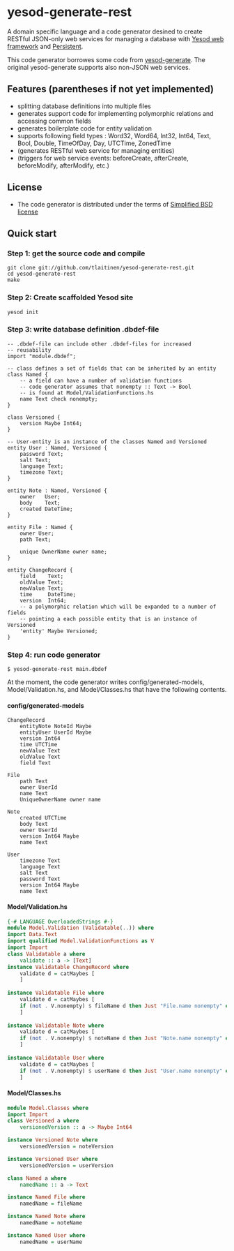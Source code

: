 # yesod-generate-rest

A domain specific language and a code generator desined to create RESTful
JSON-only web services for managing a database with [Yesod web framework](http://www.yesodweb.com/)
and [Persistent](http://www.yesodweb.com/book/persistent).

This code generator borrowes some code from
[yesod-generate](http://github.com/maxcan/yesod-generate/). The original
yesod-generate supports also non-JSON web services. 

## Features (parentheses if not yet implemented)
 * splitting database definitions into multiple files
 * generates support code for implementing polymorphic relations and accessing common fields
 * generates boilerplate code for entity validation
 * supports following field types : Word32, Word64, Int32, Int64, Text, Bool, Double, TimeOfDay, Day, UTCTime, ZonedTime
 * (generates RESTful web service for managing entities)
 * (triggers for web service events: beforeCreate, afterCreate, beforeModify, afterModify, etc.)

## License
 * The code generator is distributed under the terms of [Simplified BSD license](LICENSE)

## Quick start

### Step 1: get the source code and compile

    git clone git://github.com/tlaitinen/yesod-generate-rest.git
    cd yesod-generate-rest
    make

### Step 2: Create scaffolded Yesod site

    yesod init

### Step 3: write database definition .dbdef-file
```
-- .dbdef-file can include other .dbdef-files for increased 
-- reusability
import "module.dbdef";

-- class defines a set of fields that can be inherited by an entity
class Named {
    -- a field can have a number of validation functions 
    -- code generator assumes that nonempty :: Text -> Bool 
    -- is found at Model/ValidationFunctions.hs
    name Text check nonempty;
}

class Versioned {
    version Maybe Int64; 
}

-- User-entity is an instance of the classes Named and Versioned
entity User : Named, Versioned {
    password Text;
    salt Text;
    language Text;
    timezone Text;
}

entity Note : Named, Versioned {
    owner   User;
    body    Text;
    created DateTime;
}

entity File : Named {
    owner User;
    path Text;

    unique OwnerName owner name;
}

entity ChangeRecord {
    field    Text;
    oldValue Text;
    newValue Text;
    time     DateTime;
    version  Int64;
    -- a polymorphic relation which will be expanded to a number of fields
    -- pointing a each possible entity that is an instance of Versioned
    'entity' Maybe Versioned;
}
```

### Step 4: run code generator

    $ yesod-generate-rest main.dbdef

At the moment, the code generator writes config/generated-models, Model/Validation.hs,
   and Model/Classes.hs that have the following contents.


#### config/generated-models
```
ChangeRecord
    entityNote NoteId Maybe 
    entityUser UserId Maybe 
    version Int64 
    time UTCTime 
    newValue Text 
    oldValue Text 
    field Text 

File
    path Text 
    owner UserId 
    name Text 
    UniqueOwnerName owner name

Note
    created UTCTime 
    body Text 
    owner UserId 
    version Int64 Maybe 
    name Text 

User
    timezone Text 
    language Text 
    salt Text 
    password Text 
    version Int64 Maybe 
    name Text 
```

#### Model/Validation.hs
```haskell
{-# LANGUAGE OverloadedStrings #-}
module Model.Validation (Validatable(..)) where
import Data.Text
import qualified Model.ValidationFunctions as V
import Import
class Validatable a where
    validate :: a -> [Text]
instance Validatable ChangeRecord where 
    validate d = catMaybes [
    ]
    
instance Validatable File where 
    validate d = catMaybes [
    if (not . V.nonempty) $ fileName d then Just "File.name nonempty" else Nothing
    ]
    
instance Validatable Note where 
    validate d = catMaybes [
    if (not . V.nonempty) $ noteName d then Just "Note.name nonempty" else Nothing
    ]
    
instance Validatable User where 
    validate d = catMaybes [
    if (not . V.nonempty) $ userName d then Just "User.name nonempty" else Nothing
    ]
```

#### Model/Classes.hs
```haskell
module Model.Classes where
import Import
class Versioned a where
    versionedVersion :: a -> Maybe Int64

instance Versioned Note where 
    versionedVersion = noteVersion

instance Versioned User where 
    versionedVersion = userVersion

class Named a where
    namedName :: a -> Text

instance Named File where 
    namedName = fileName

instance Named Note where 
    namedName = noteName

instance Named User where 
    namedName = userName
```
